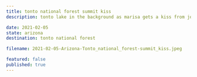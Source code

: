 ```yaml
---
title: tonto national forest summit kiss
description: tonto lake in the background as marisa gets a kiss from joel at the summit

date: 2021-02-05
state: arizona
destination: tonto national forest

filename: 2021-02-05-Arizona-Tonto_national_forest-summit_kiss.jpeg

featured: false
published: true
---
```

